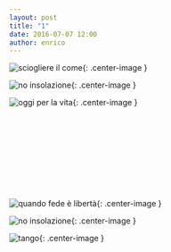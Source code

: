 ```yaml
---
layout: post
title: "1"
date: 2016-07-07 12:00
author: enrico
---
```


![sciogliere il come](https://static.paginemediche.it/preview-default/punti-di-vista/carbossiterapia-come-combattere-i-depositi-di-grasso/carbossiterapia-come-combattere-i-depositi-di-grasso.jpg){: .center-image }

![no insolazione](https://www.forexinfo.it/IMG/arton36628.jpg){: .center-image }

![oggi per la vita](http://www.papaboys.org/wp-content/uploads/2015/05/Domitilla1.jpg){: .center-image }

<br><br><br><br><br><br><br><br>

![quando fede è libertà](https://odnmedia.s3.amazonaws.com/image/libert%C3%A0-(1)_20150619111404888790.jpg){: .center-image }

![no insolazione](https://www.forexinfo.it/IMG/arton36628.jpg){: .center-image }

![tango](http://www.stardanceschool.com/images/tango-dance-lessons-kids.jpg){: .center-image }
